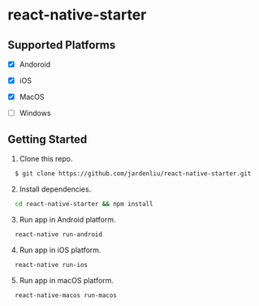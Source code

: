 # react-native-starter

## Supported Platforms
- [x] Andoroid
- [x] iOS
- [x] MacOS
- [ ] Windows


## Getting Started
1. Clone this repo.
```bash
  $ git clone https://github.com/jardenliu/react-native-starter.git
```

2. Install dependencies.
```bash
  cd react-native-starter && npm install
```

3. Run app in Android platform.
```bash
  react-native run-android
```


4. Run app in iOS platform.
```bash
  react-native run-ios
```


5. Run app in macOS platform.
```bash
  react-native-macos run-macos
```

